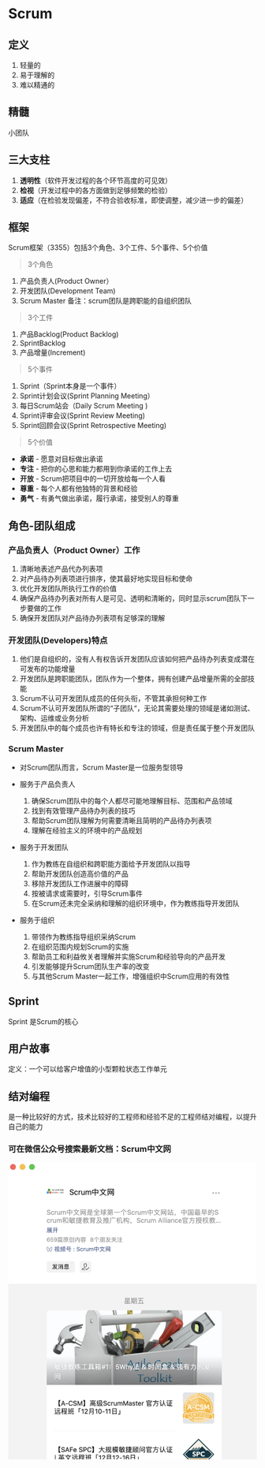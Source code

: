 # Scrum

## 定义

1. 轻量的 
2. 易于理解的
3. 难以精通的

## 精髓

小团队

## 三大支柱

1. **透明性**（软件开发过程的各个环节高度的可见效）
2. **检视**（开发过程中的各方面做到足够频繁的检验）
3. **适应**（在检验发现偏差，不符合验收标准，即使调整，减少进一步的偏差）

## 框架

Scrum框架（3355）包括3个角色、3个工件、5个事件、5个价值

> 3个角色
1. 产品负责人(Product Owner）
2. 开发团队(Development Team)
3. Scrum Master
备注：scrum团队是跨职能的自组织团队

> 3个工件
1. 产品Backlog(Product Backlog)
2. SprintBacklog
3. 产品增量(Increment)

> 5个事件
1. Sprint（Sprint本身是一个事件）
2. Sprint计划会议(Sprint Planning Meeting）
3. 每日Scrum站会（Daily Scrum Meeting )
4. Sprint评审会议(Sprint Review Meeting)
5. Sprint回顾会议(Sprint Retrospective Meeting)

> 5个价值
* **承诺** - 愿意对目标做出承诺
* **专注** - 把你的心思和能力都用到你承诺的工作上去
* **开放** - Scrum把项目中的一切开放给每一个人看
* **尊重** - 每个人都有他独特的背景和经验
* **勇气** - 有勇气做出承诺，履行承诺，接受别人的尊重


## 角色-团队组成


### 产品负责人（Product Owner）工作

1. 清晰地表述产品代办列表项
2. 对产品待办列表项进行排序，使其最好地实现目标和使命
3. 优化开发团队所执行工作的价值
4. 确保产品待办列表对所有人是可见、透明和清晰的，同时显示scrum团队下一步要做的工作
5. 确保开发团队对产品待办列表项有足够深的理解

###  开发团队(Developers)特点

1. 他们是自组织的，没有人有权告诉开发团队应该如何把产品待办列表变成潜在可发布的功能增量
2. 开发团队是跨职能团队，团队作为一个整体，拥有创建产品增量所需的全部技能
3. Scrum不认可开发团队成员的任何头衔，不管其承担何种工作
4. Scrum不认可开发团队所谓的“子团队“，无论其需要处理的领域是诸如测试、架构、运维或业务分析
5. 开发团队中的每个成员也许有特长和专注的领域，但是责任属于整个开发团队

### Scrum Master
* 对Scrum团队而言，Scrum Master是一位服务型领导

* 服务于产品负责人
    1. 确保Scrum团队中的每个人都尽可能地理解目标、范围和产品领域
    2. 找到有效管理产品待办列表的技巧
    3. 帮助Scrum团队理解为何需要清晰且简明的产品待办列表项
    4. 理解在经验主义的环境中的产品规划

* 服务于开发团队
    1. 作为教练在自组织和跨职能方面给予开发团队以指导
    2. 帮助开发团队创造高价值的产品
    3. 移除开发团队工作进展中的障碍
    4. 按被请求或需要时，引导Scrum事件
    5. 在Scrum还未完全采纳和理解的组织环境中，作为教练指导开发团队

* 服务于组织
    1. 带领作为教练指导组织采纳Scrum
    2. 在组织范围内规划Scrum的实施
    3. 帮助员工和利益攸关者理解并实施Scrum和经验导向的产品开发
    4. 引发能够提升Scrum团队生产率的改变
    5. 与其他Scrum Master一起工作，增强组织中Scrum应用的有效性

## Sprint
 Sprint 是Scrum的核心

## 用户故事
定义：一个可以给客户增值的小型颗粒状态工作单元


## 结对编程
是一种比较好的方式，技术比较好的工程师和经验不足的工程师结对编程，以提升自己的能力

### 可在微信公众号搜索最新文档：Scrum中文网
<img src="../public/img/wexinScrum.png">





